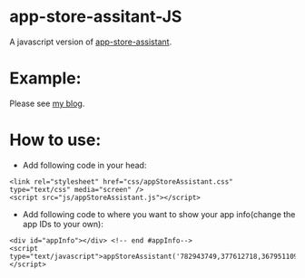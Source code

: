 app-store-assitant-JS
====================
A javascript version of [app-store-assistant](https://github.com/wp-plugins/app-store-assistant).

Example:
========
Please see [my blog](http://pathof.me/about.html).

How to use:
===========
* Add following code in your head:

```
<link rel="stylesheet" href="css/appStoreAssistant.css" type="text/css" media="screen" />
<script src="js/appStoreAssistant.js"></script>
```
* Add following code to where you want to show your app info(change the app IDs to your own):

```
<div id="appInfo"></div> <!-- end #appInfo-->
<script type="text/javascript">appStoreAssistant('782943749,377612718,367951109')</script>
```
